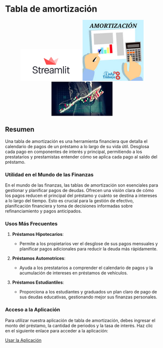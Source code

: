 # Tabla de amortización

<div align="center">
    <img src="https://github.com/jdbaquero84/Tabla-de-amortizacion/blob/main/imagen1.png" alt="Imagen 1" width="200"/>
    <img src="https://github.com/jdbaquero84/Tabla-de-amortizacion/blob/main/imagen2.jpg" alt="Imagen 2" width="200"/>
    <img src="https://github.com/jdbaquero84/Tabla-de-amortizacion/blob/main/imagen3.jpg" alt="Imagen 3" width="200"/>
</div>

## Resumen

Una tabla de amortización es una herramienta financiera que detalla el calendario de pagos de un préstamo a lo largo de su vida útil. Desglosa cada pago en componentes de interés y principal, permitiendo a los prestatarios y prestamistas entender cómo se aplica cada pago al saldo del préstamo.

### Utilidad en el Mundo de las Finanzas

En el mundo de las finanzas, las tablas de amortización son esenciales para gestionar y planificar pagos de deudas. Ofrecen una visión clara de cómo los pagos reducen el principal del préstamo y cuánto se destina a intereses a lo largo del tiempo. Esto es crucial para la gestión de efectivo, planificación financiera y toma de decisiones informadas sobre refinanciamiento y pagos anticipados.

### Usos Más Frecuentes

1. **Préstamos Hipotecarios**:
   - Permite a los propietarios ver el desglose de sus pagos mensuales y planificar pagos adicionales para reducir la deuda más rápidamente.

2. **Préstamos Automotrices**:
   - Ayuda a los prestatarios a comprender el calendario de pagos y la acumulación de intereses en préstamos de vehículos.

3. **Préstamos Estudiantiles**:
   - Proporciona a los estudiantes y graduados un plan claro de pago de sus deudas educativas, gestionando mejor sus finanzas personales.

### Acceso a la Aplicación

Para utilizar nuestra aplicación de tabla de amortización, debes ingresar el monto del préstamo, la cantidad de periodos y la tasa de interés. Haz clic en el siguiente enlace para acceder a la aplicación:

[Usar la Aplicación](https://tabla-de-amortizacion-nnjsjrvvahtqhnytm2dxux.streamlit.app/)
